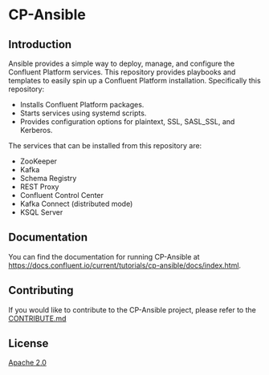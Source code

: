 
# CP-Ansible

## Introduction

Ansible provides a simple way to deploy, manage, and configure the Confluent Platform services. This repository provides playbooks and templates to easily spin up a Confluent Platform installation. Specifically this repository:

* Installs Confluent Platform packages.
* Starts services using systemd scripts.
* Provides configuration options for plaintext, SSL, SASL_SSL, and Kerberos.

The services that can be installed from this repository are:

* ZooKeeper
* Kafka
* Schema Registry
* REST Proxy
* Confluent Control Center
* Kafka Connect (distributed mode)
* KSQL Server

## Documentation

You can find the documentation for running CP-Ansible at https://docs.confluent.io/current/tutorials/cp-ansible/docs/index.html.

## Contributing

If you would like to contribute to the CP-Ansible project, please refer to the [CONTRIBUTE.md](https://github.com/confluentinc/cp-ansible/blob/5.4.0-beta190904193226-post/CONTRIBUTING.md)

## License

[Apache 2.0](https://github.com/confluentinc/cp-ansible/blob/5.1.x/LICENSE.md) 
